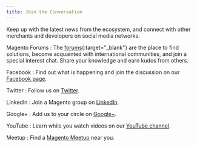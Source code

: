 ```yaml
---
title: Join the Conversation
---
```


Keep up with the latest news from the ecosystem, and connect with other merchants and developers on social media networks.

Magento Forums
:  The [forums][1]{:target="_blank"} are the place to find solutions, become acquainted with international communities, and join a special interest chat. Share your knowledge and earn kudos from others.

Facebook
: Find out what is happening and join the discussion on our [Facebook page][2].

Twitter
:  Follow us on [Twitter][3].

LinkedIn
:  Join a Magento group on [LinkedIn][4].

Google+
:  Add us to your circle on [Google+][5].

YouTube
:  Learn while you watch videos on our [YouTube channel][7].

Meetup
:  Find a [Magento Meetup][8] near you.

[1]: https://community.magento.com/
[2]: https://www.facebook.com/magento
[3]: https://twitter.com/magento
[4]: https://www.linkedin.com/company/magento?trk=top_nav_home
[5]: https://plus.google.com/+magento/posts
[7]: https://www.youtube.com/user/magentocommerce/featured "Magento on YouTube"
[8]: https://www.meetup.com/find/?keywords=Magento
